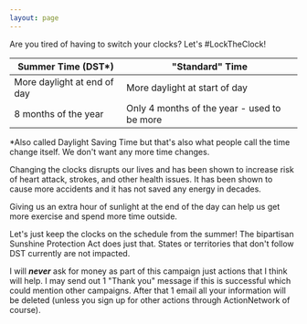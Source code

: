 ```yaml
---
layout: page
---
```


Are you tired of having to switch your clocks? Let's #LockTheClock!

| Summer Time (DST*) | "Standard" Time   |
--- | --- |
| More daylight at end of day  | More daylight at start of day |
| 8 months of the year | Only 4 months of the year - used to be more|

*Also called Daylight Saving Time but that's also what people call the time change itself. We don't want any more time changes.


Changing the clocks disrupts our lives and has been shown to increase risk of heart attack, strokes, and other health issues.  It has been shown to cause more accidents and it has not saved any energy in decades.

Giving us an extra hour of sunlight at the end of the day can help us get more exercise and spend more time outside.

Let's just keep the clocks on the schedule from the summer!  The bipartisan Sunshine Protection Act does just that. States or territories that don't follow DST currently are not impacted.



<link href='https://actionnetwork.org/css/style-embed-v3.css' rel='stylesheet' type='text/css' /><script src='https://actionnetwork.org/widgets/v3/letter/support-for-the-sunshine-protection-act?format=js&source=widget'></script><div id='can-letter-area-support-for-the-sunshine-protection-act' style='width: 100%'></div>



I will ***never*** ask for money as part of this campaign just actions that I think will help. I may send out 1 "Thank you" message if this is successful which could mention other campaigns.  After that 1 email all your information will be deleted (unless you sign up for other actions through ActionNetwork of course).